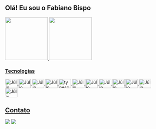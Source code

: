 ## Olá! Eu sou o Fabiano Bispo

<div>
  <a href="https://github.com/fabianoobispo">
  <img height="140em" src="https://github-readme-stats.vercel.app/api?username=fabianoobispo&show_icons=true&theme=dracula&include_all_commits=true&count_private=true"/>
  <img height="140em" src="https://github-readme-stats.vercel.app/api/top-langs/?username=fabianoobispo&layout=compact&langs_count=7&theme=dracula"/>
</div>
	
### Tecnologias	
<div style="display: inline_block">
<img align="center" alt="Júlio Rossato-HTML5" height="30" width="40" src="https://juliorossato.com.br/img/html5-plain-wordmark.svg">
<img align="center" alt="Júlio Rossato-CCS3" height="30" width="40" src="https://juliorossato.com.br/img/css3-plain-wordmark.svg">
<img align="center" alt="Júlio Rossato-Bootstrap" height="30" width="40" src="https://juliorossato.com.br/img/bootstrap-plain-wordmark.svg">
<img align="center" alt="Júlio Rossato-JavaScript" height="30" width="40" src="https://juliorossato.com.br/img/javascript-original.svg">
<img align="center" alt="typescript" height="30" width="40" src="https://upload.wikimedia.org/wikipedia/commons/4/4c/Typescript_logo_2020.svg">
<img align="center" alt="Júlio Rossato-PHP" height="30" width="40" src="https://juliorossato.com.br/img/php-plain.svg">
<img align="center" alt="Júlio Rossato-WordPress" height="30" width="40" src="https://juliorossato.com.br/img/wordpress-plain-wordmark.svg">
<img align="center" alt="Júlio Rossato-CodeIgniter" height="30" width="40" src="https://juliorossato.com.br/img/codeigniter-plain-wordmark.svg">
<img align="center" alt="Júlio Rossato-MySql" height="30" width="40" src="https://juliorossato.com.br/img/mysql-original-wordmark.svg">
<img align="center" alt="Júlio Rossato-Apache" height="30" width="40" src="https://juliorossato.com.br/img/apache-original-wordmark.svg">
<img align="center" alt="Júlio Rossato-Linux" height="30" width="40" src="https://juliorossato.com.br/img/linux-original.svg">
<img align="center" alt="Júlio Rossato-Arduino" height="30" width="40" src="https://juliorossato.com.br/img/arduino-original-wordmark.svg">

	
	
	
</div>
  	
  ## Contato
 
<div> 
  <a href="https://instagram.com/fabianoobispo" target="_blank"><img src="https://img.shields.io/badge/-Instagram-%23E4405F?style=for-the-badge&logo=instagram&logoColor=white" target="_blank"></a>
  <a href="https://www.linkedin.com/in/fabiano-bispo-canedo-422738109/" target="_blank"><img src="https://img.shields.io/badge/-LinkedIn-%230077B5?style=for-the-badge&logo=linkedin&logoColor=white" target="_blank"></a> 
</div>
